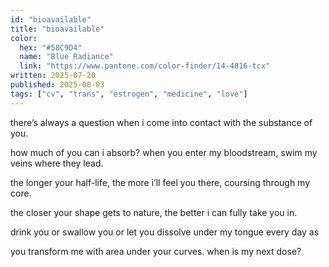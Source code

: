 ```yaml
---
id: "bioavailable"
title: "bioavailable"
color:
  hex: "#58C9D4"
  name: "Blue Radiance"
  link: "https://www.pantone.com/color-finder/14-4816-tcx"
written: 2025-07-20
published: 2025-08-03
tags: ["cv", "trans", "estrogen", "medicine", "love"]
---
```


there’s always a question
when i come into contact
with the substance of you.

how much of you can i absorb?
when you enter my bloodstream,
swim my veins where they lead.

the longer your half-life,
the more i’ll feel you there,
coursing through my core.

the closer your shape
gets to nature, the better
i can fully take you in.

drink you or swallow you
or let you dissolve under
my tongue every day as

you transform me with
area under your curves.
when is my next dose?